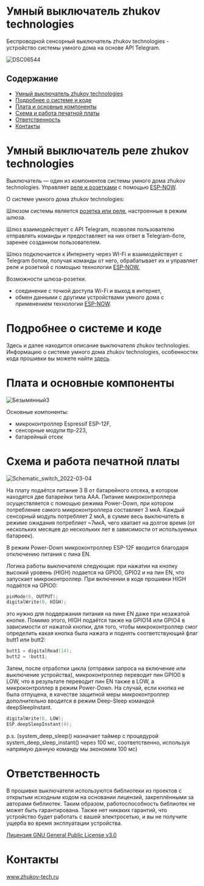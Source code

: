 # Умный выключатель zhukov technologies
Беспроводной сенсорный выключатель zhukov technologies - устройство системы умного дома на основе API Telegram.

![DSC06544](https://user-images.githubusercontent.com/84660518/156888964-e295e8a9-c531-4ee4-bc5f-3f1df61e0288.jpg)


## Содержание
- [Умный выключатель zhukov technologies](#switch)
- [Подробнее о системе и коде](#code)
- [Плата и основные компоненты](#components)
- [Схема и работа печатной платы](#scheme)
- [Ответственность](#responsibility)
- [Контакты](#contacts)


<a id="switch"></a>
# Умный выключатель реле zhukov technologies

Выключатель — один из компонентов системы умного дома zhukov technologies. Управляет [реле и розетками](https://github.com/zhukov-technologies/zhukov_socket_and_relay) c помощью [ESP-NOW](https://www.espressif.com/en/products/software/esp-now/overview).

О системе умного дома zhukov technologies: 

Шлюзом системы является [розетка или реле](https://github.com/zhukov-technologies/zhukov_myewwt_clock), настроенные в режим шлюза.

Шлюз взаимодействует c API Telegram, позволяя пользователю отправлять команды и предоставляет на них ответ в Telegram-боте, заренее созданном пользователем. 

Шлюз подключается к Интернету через WI-Fi и взаимодействует с Telegram ботом, получая команды от него, обрабатывает их и управляет реле и розеткой с помощью технологии [ESP-NOW.](https://www.espressif.com/en/products/software/esp-now/overview)



Возможности шлюза-розетки.

* соединение с точкой доступа Wi-Fi и выход в интернет,
* обмен данными с другими устройствами умного дома с применением технологии [ESP-NOW](https://www.espressif.com/en/products/software/esp-now/overview).


<a id="code"></a>
# Подробнее о системе и коде
Здесь и далее находится описание выключателя zhukov technologies. Информацию о системе умного дома zhukov technologies, особенностях кода прошивки вы можете найти [здесь](https://github.com/zhukov-technologies/zhukov_socket_and_relay/blob/main/ABOUT.md).

<a id="components"></a>
# Плата и основные компоненты

![Безымянный3](https://user-images.githubusercontent.com/84660518/156888202-56f70ef1-fd2b-4216-8583-a68bb003adaa.png)


Основные компоненты:
 * микроконтроллер Espressif ESP-12F,
 * сенсорные модули ttp-223,
 * батарейный отсек

<a id="scheme"></a>
# Схема и работа печатной платы

![Schematic_switch_2022-03-04](https://user-images.githubusercontent.com/84660518/156888193-6b77c75f-477e-4969-9431-6295f0271405.png)


На плату подаётся питание 3 В от батарейного отсека, в котором находятся две батарейки типа ААА. Питание микроконтроллера осуществляется с помощью режима Power-Down, при котором потребление самого микроконтроллера составляет 3 мкА. Каждый сенсорный модуль потребляет 2 мкА, в сумме весь выключатель в режиме ожидания потребляет ~7мкА, чего хватает на долгое время (от нескольких месяцев до нескольких лет в зависимости от используемых батареек).

В режим Power-Down микроконтроллер ESP-12F вводится благодаря отключению питания с пина EN. 

Логика работы выключателя следующая: при нажатии на кнопку высокий уровень (HIGH) подается на GPIO0, GPIO2 и на пин EN, что запускает микроконтроллер. При включении в коде прошивки HIGH подаётся на GPIO0:
```cpp
pinMode(0, OUTPUT);
digitalWrite(0, HIGH);
```
это нужно для поддержания питания на пине EN даже при незажатой кнопке. Помимо этого, HIGH подаётся также на GPIO14 или GPIO4 в зависимости от нажатой кнопки, для того, чтобы микроконтроллер смог определить какая кнопка была нажата и поднять соответствующий флаг butt1 или butt2:
```cpp
butt1 = digitalRead(14);
butt2 = !butt1;
```

Затем, после отработки цикла (отправки запроса на включение или выключение устройства), микроконтроллер переводит пин GPIO0 в LOW, что в результате переводит пин EN также в LOW, а микроконтроллер в режим Power-Down. На случай, если кнопка не была отпущена, в качестве защитной меры микроконтроллер дополнительно вводится в режим Deep-Sleep командой deepSleepInstant. 

```cpp
digitalWrite(0, LOW);
ESP.deepSleepInstant(0);
```
p.s. (system_deep_sleep() назначает таймер с процедурой system_deep_sleep_instant() через 100 мс, соответственно, используя напрямую данную команду мы экономим 100 мс)


<a id="responsibility"></a>
# Ответственность

В прошивке выключателя используются библиотеки из проектов с открытым исходным кодом на основании лицензий, закреплёнными за авторами библиотек. Таким образом, работоспособность библиотек не может быть гарантирована. Также нет никаких гарантий, что устройство будет работать с вашей электросетью, и вы не получите ущерба во время эксплуатации устройства.

[Лицензия GNU General Public License v3.0](https://github.com/zhukov-technologies/zhukov_switch/blob/main/LICENSE.md)

<a id="contacts"></a>
# Контакты

www.zhukov-tech.ru
